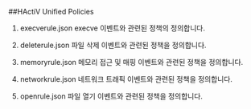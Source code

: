 ##HActiV Unified Policies
1. execverule.json
   execve 이벤트와 관련된 정책의 정의합니다.
   
2. deleterule.json
   파일 삭제 이벤트와 관련된 정책을 정의합니다.
   
3. memoryrule.json
   메모리 접근 및 매핑 이벤트와 관련된 정책을 정의합니다.
   
4. networkrule.json
   네트워크 트래픽 이벤트와 관련된 정책을 정의합니다.
   
5. openrule.json
   파일 열기 이벤트와 관련된 정책을 정의합니다.
